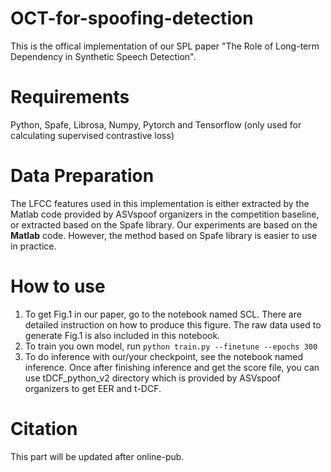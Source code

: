 # OCT-for-spoofing-detection
This is the offical implementation of our SPL paper "The Role of Long-term Dependency in Synthetic Speech Detection".

# Requirements
Python, Spafe, Librosa, Numpy, Pytorch and Tensorflow (only used for calculating supervised contrastive loss)

# Data Preparation
The LFCC features used in this implementation is either extracted by the Matlab code provided by ASVspoof organizers in the competition baseline, or extracted based on the Spafe library. Our experiments are based on the **Matlab** code. However, the method based on Spafe library is easier to use in practice.

# How to use

1. To get Fig.1 in our paper, go to the notebook named SCL. There are detailed instruction on how to produce this figure. The raw data used to generate Fig.1 is also included in this notebook.
2. To train you own model, run
   ```python train.py --finetune --epochs 300```
3. To do inference with our/your checkpoint, see the notebook named inference. Once after finishing inference and get the score file, you can use tDCF_python_v2 directory which is provided by ASVspoof organizers to get EER and t-DCF.

# Citation
This part will be updated after online-pub.

